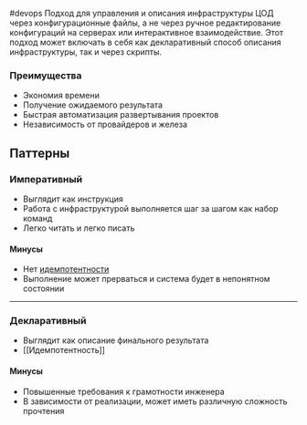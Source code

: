 #devops
Подход для управления и описания инфраструктуры ЦОД через конфигурационные файлы, а не через ручное редактирование конфигураций на серверах или интерактивное взаимодействие. Этот подход может включать в себя как декларативный способ описания инфраструктуры, так и через скрипты.

### Преимущества
- Экономия времени
- Получение ожидаемого результата
- Быстрая автоматизация развертывания проектов
- Независимость от провайдеров и железа

## Паттерны
### Императивный
- Выглядит как инструкция
- Работа с инфраструктурой выполняется шаг за шагом как набор команд
- Легко читать и легко писать
#### Минусы
- Нет [идемпотентности](Идемпотентность)
- Выполнение может прерваться и система будет в непонятном состоянии
___
### Декларативный
- Выглядит как описание финального результата
- [[Идемпотентность]]
#### Минусы
- Повышенные требования к грамотности инженера
- В зависимости от реализации, может иметь различную сложность прочтения
